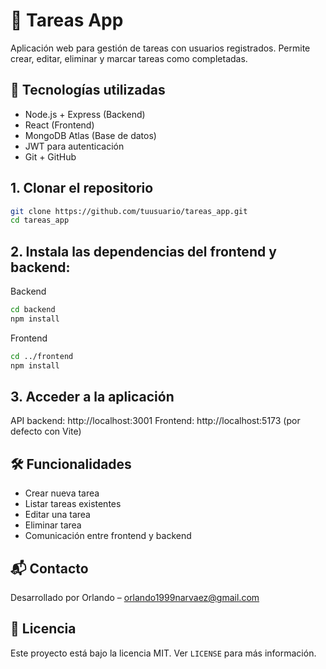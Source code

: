 # 📝 Tareas App

Aplicación web para gestión de tareas con usuarios registrados. Permite crear, editar, eliminar y marcar tareas como completadas.

## 🚀 Tecnologías utilizadas

- Node.js + Express (Backend)
- React (Frontend)
- MongoDB Atlas (Base de datos)
- JWT para autenticación
- Git + GitHub

## 1. Clonar el repositorio

```bash
git clone https://github.com/tuusuario/tareas_app.git
cd tareas_app
```

## 2. Instala las dependencias del frontend y backend:

Backend
```bash
cd backend
npm install
```

Frontend
```bash
cd ../frontend
npm install
```

## 3. Acceder a la aplicación

API backend: http://localhost:3001
Frontend: http://localhost:5173 (por defecto con Vite)

## 🛠 Funcionalidades
 - Crear nueva tarea
 - Listar tareas existentes
 - Editar una tarea
 - Eliminar tarea
 - Comunicación entre frontend y backend

## 📬 Contacto
Desarrollado por Orlando – orlando1999narvaez@gmail.com

## 📄 Licencia

Este proyecto está bajo la licencia MIT. Ver `LICENSE` para más información.
